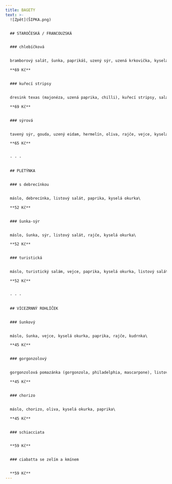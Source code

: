 ```yaml
---
title: BAGETY
text: >-
  ![Zpět](ŠIPKA.png)


  ## STAROČESKÁ / FRANCOUZSKÁ


  ### chlebíčková


  bramborový salát, šunka, paprikáš, uzený sýr, uzená krkovička, kyselá okurka, paprika\

  **69 Kč**


  ### kuřecí stripsy


  dresink texas (majonéza, uzená paprika, chilli), kuřecí stripsy, salát, rajče, paprika, okurka\

  **69 Kč**


  ### sýrová


  tavený sýr, gouda, uzený eidam, hermelín, oliva, rajče, vejce, kyselá okurka\

  **65 Kč**


  - - -


  ## PLETÝNKA


  ### s debrecínkou


  máslo, debrecínka, listový salát, paprika, kyselá okurka\

  **52 Kč**


  ### šunka-sýr


  máslo, šunka, sýr, listový salát, rajče, kyselá okurka\

  **52 Kč**


  ### turistická


  máslo, turistický salám, vejce, paprika, kyselá okurka, listový salát\

  **52 Kč**


  - - -


  ## VÍCEZRNNÝ ROHLÍČEK


  ### šunkový


  máslo, šunka, vejce, kyselá okurka, paprika, rajče, kudrnka\

  **45 Kč**


  ### gorgonzolový


  gorgonzolová pomazánka (gorgonzola, philadelphia, mascarpone), listový salát, rajče, microgreen\

  **45 Kč**


  ### chorizo


  máslo, chorizo, oliva, kyselá okurka, paprika\

  **45 Kč**


  ### schiacciata


  **59 Kč**


  ### ciabatta se zelím a kmínem


  **59 Kč**
---
```

